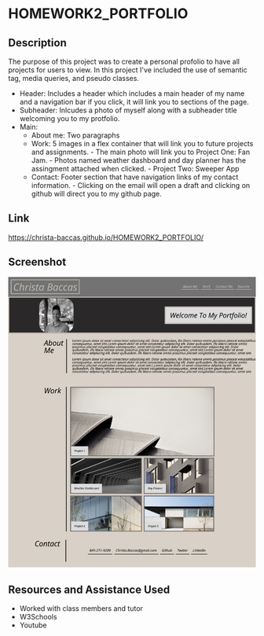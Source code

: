 # HOMEWORK2_PORTFOLIO
## Description
The purpose of this project was to create a personal profolio to have all projects for users to view. 
In this project I've included the use of semantic tag, media queries, and pseudo classes.
- Header: Includes a header which includes a main header of my name and a navigation bar if you click, it will link you to sections of the page.
- Subheader: Inlcudes a photo of myself along with a subheader title welcoming you to my protfolio.
- Main:
    - About me: Two paragraphs
    - Work: 5 images in a flex container that will link you to future projects and assignments.
            - The main photo will link you to Project One: Fan Jam.
            - Photos named weather dashboard and day planner has the assingment attached when clicked.
            - Project Two: Sweeper App
    - Contact: Footer section that have navigation links of my contact information. 
              - Clicking on the email will open a draft and clicking on github will direct you to my github page.
## Link

https://christa-baccas.github.io/HOMEWORK2_PORTFOLIO/

## Screenshot
![Alt txt](./Images/screencapture-10-0-1-5-49508-HOMEWORK2-PORTFOLIO-index-html-2021-10-26-09_08_23.png)

## Resources and Assistance Used
- Worked with class members and tutor
- W3Schools 
- Youtube
